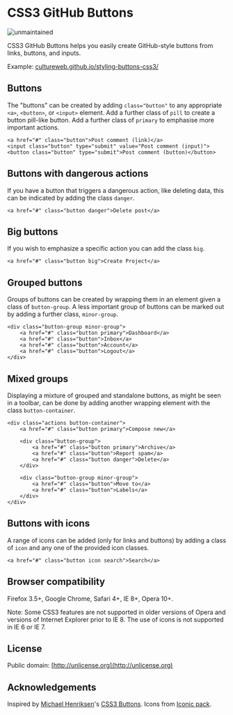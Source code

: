 # CSS3 GitHub Buttons #

![unmaintained](http://img.shields.io/badge/status-unmaintained-red.png)

CSS3 GitHub Buttons helps you easily create GitHub-style buttons from links, buttons, and inputs.

Example: [cultureweb.github.io/styling-buttons-css3/](http://cultureweb.github.io/styling-buttons-css3/)


## Buttons ##

The "buttons" can be created by adding `class="button"` to any appropriate `<a>`, `<button>`, or `<input>` element. Add a further class of `pill` to create a button pill-like button. Add a further class of `primary` to emphasise more important actions.

    <a href="#" class="button">Post comment (link)</a>
    <input class="button" type="submit" value="Post comment (input)">
    <button class="button" type="submit">Post comment (button)</button>

## Buttons with dangerous actions ##

If you have a button that triggers a dangerous action, like deleting data, this can be indicated by adding the class `danger`.

    <a href="#" class="button danger">Delete post</a>

## Big buttons ##

If you wish to emphasize a specific action you can add the class `big`.

    <a href="#" class="button big">Create Project</a>

## Grouped buttons ##

Groups of buttons can be created by wrapping them in an element given a class of `button-group`. A less important group of buttons can be marked out by adding a further class, `minor-group`.

    <div class="button-group minor-group">
        <a href="#" class="button primary">Dashboard</a>
        <a href="#" class="button">Inbox</a>
        <a href="#" class="button">Account</a>
        <a href="#" class="button">Logout</a>
    </div>

## Mixed groups ##

Displaying a mixture of grouped and standalone buttons, as might be seen in a toolbar, can be done by adding another wrapping element with the class `button-container`.

    <div class="actions button-container">
        <a href="#" class="button primary">Compose new</a>

        <div class="button-group">
            <a href="#" class="button primary">Archive</a>
            <a href="#" class="button">Report spam</a>
            <a href="#" class="button danger">Delete</a>
        </div>

        <div class="button-group minor-group">
            <a href="#" class="button">Move to</a>
            <a href="#" class="button">Labels</a>
        </div>
    </div>

## Buttons with icons ##

A range of icons can be added (only for links and buttons) by adding a class of `icon` and any one of the provided icon classes.

    <a href="#" class="button icon search">Search</a>

## Browser compatibility ##

Firefox 3.5+, Google Chrome, Safari 4+, IE 8+, Opera 10+.

Note: Some CSS3 features are not supported in older versions of Opera and versions of Internet Explorer prior to IE 8. The use of icons is not supported in IE 6 or IE 7.

## License ##

Public domain: [http://unlicense.org](http://unlicense.org)

## Acknowledgements ##

Inspired by [Michael Henriksen](http://michaelhenriksen.dk)'s [CSS3 Buttons](http://github.com/michenriksen/css3buttons). Icons from [Iconic pack](http://somerandomdude.com/projects/iconic/).
